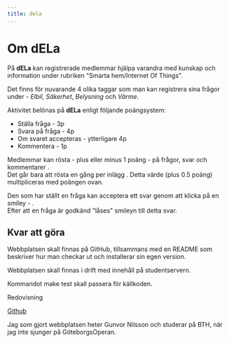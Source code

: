 ```yaml
---
title: dela
...
```

Om dELa
=========================

På __dELa__ kan registrerade medlemmar hjälpa varandra med kunskap och information under rubriken "Smarta hem/Internet Of Things". 

Det finns för nuvarande 4 olika taggar som man kan registrera sina frågor under - *Elbil*, *Säkerhet*, *Belysning* och *Värme*.

Aktivitet belönas på __dELa__ enligt följande poängsystem:

* Ställa fråga - 3p
* Svara på fråga - 4p
* Om svaret accepteras - ytterligare 4p
* Kommentera - 1p

Medlemmar kan rösta - plus eller minus 1 poäng - på frågor, svar och kommentarer <span class="canvote"><i class="fa fa-thumbs-up" aria-hidden="true"></i> <i class="fa fa-thumbs-down" aria-hidden="true"></i></span>.    
Det går bara att rösta en gång per inlägg <span class="hasvoted"><i class="fa fa-thumbs-up" aria-hidden="true"></i> <i class="fa fa-thumbs-down" aria-hidden="true"></i></span>. Detta värde (plus 0.5 poäng) multipliceras med poängen ovan.

Den som har ställt en fråga kan acceptera ett svar genom att klicka på en smiley - <span class="delared"><i class="fa fa-smile-o" aria-hidden="true"></i></span>.  
Efter att en fråga är godkänd "låses" smileyn till detta svar.

Kvar att göra
------------------

Webbplatsen skall finnas på GitHub, tillsammans med en README som beskriver hur man checkar ut och installerar sin egen version.

Webbplatsen skall finnas i drift med innehåll på studentservern.

Kommandot make test skall passera för källkoden.

Redovisning

[Github](https://github.com/guni12/dela "dELa")

Jag som gjort webbplatsen heter Gunvor Nilsson och studerar på BTH, när jag inte sjunger på GöteborgsOperan.
